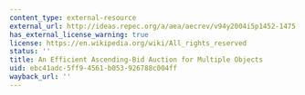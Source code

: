 ```yaml
---
content_type: external-resource
external_url: http://ideas.repec.org/a/aea/aecrev/v94y2004i5p1452-1475.html
has_external_license_warning: true
license: https://en.wikipedia.org/wiki/All_rights_reserved
status: ''
title: An Efficient Ascending-Bid Auction for Multiple Objects
uid: ebc41adc-5ff9-4561-b053-926788c004ff
wayback_url: ''
---
```

